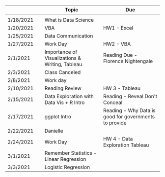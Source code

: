 &nbsp;|&nbsp;|Topic|Due|
---|---|---|---|
|| |||
|1/18/2021| |What is Data Science ||
|1/20/2021| |VBA|HW1 - Excel|
|1/25/2021| |Data Communication||
|1/27/2021| |Work Day|HW2 - VBA|
|2/1/2021| |Importance of Visualizations & Writing, Tableau|Reading Due - Florence Nightengale|
|2/3/2021| |Class Canceled ||
|2/8/2021| |Work day||
|2/10/2021| |Reading Review|HW 3 - Tableau|
|2/15/2021| |Data Exploration with Data Vis + R Intro|Reading - Reveal Don't Conceal|
|2/17/2021| |ggplot Intro|Reading - Why Data is good for governments to provide|
|2/22/2021| |Danielle||
|2/24/2021| |Work Day|HW 4 - Data Exploration Tableau|
|3/1/2021| |Remember Statistics - Linear Regression||
|3/3/2021| |Logistic Regression|
